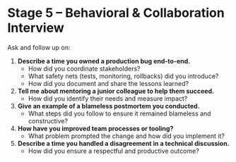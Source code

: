  # Stage 5 – Behavioral & Collaboration Interview

 Ask and follow up on:
 1. **Describe a time you owned a production bug end-to-end.**
    - How did you coordinate stakeholders?
    - What safety nets (tests, monitoring, rollbacks) did you introduce?
    - How did you document and share the lessons learned?
 2. **Tell me about mentoring a junior colleague to help them succeed.**
    - How did you identify their needs and measure impact?
 3. **Give an example of a blameless postmortem you conducted.**
    - What steps did you follow to ensure it remained blameless and constructive?
 4. **How have you improved team processes or tooling?**
    - What problem prompted the change and how did you implement it?
 5. **Describe a time you handled a disagreement in a technical discussion.**
    - How did you ensure a respectful and productive outcome?